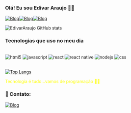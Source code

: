 ### Olá! Eu sou Edivar Araujo 👩‍💻 
[![Blog](https://img.shields.io/badge/LinkedIn-0077B5?style=for-the-badge&logo=linkedin&logoColor=white)](https://www.linkedin.com/in/edivar-ara%C3%BAjo-56131a1b9/)[![Blog](https://img.shields.io/badge/Instagram-E4405F?style=for-the-badge&logo=instagram&logoColor=white)](https://www.instagram.com/edivar_araujo07/?hl=pt-br)[![Blog](https://img.shields.io/badge/Twitter-1DA1F2?style=for-the-badge&logo=twitter&logoColor=white)]( https://twitter.com/edivarmancheste?t=M8SrCp6E_E8aejgidU46Aw&s=08)

![EdivarAraujo GitHub stats](https://github-readme-stats.vercel.app/api?username=EdivarAraujo&show_icons=true&theme=onedark)

### Tecnologias que uso no meu dia

<div style="display:inline_block"><br/>
 <img align="center" alt="html5" src="https://img.shields.io/badge/HTML5-E34F26?style=for-the-badge&logo=html5&logoColor=white"/>
 <img align="center" alt="javascript" src="https://img.shields.io/badge/JavaScript-323330?style=for-the-badge&logo=javascript&logoColor=F7DF1E"/>
 <img align="center" alt="react" src="https://img.shields.io/badge/React-20232A?style=for-the-badge&logo=react&logoColor=61DAFB"/>
 <img align="center" alt="react native" src="https://img.shields.io/badge/React_Native-20232A?style=for-the-badge&logo=react&logoColor=61DAFB"/>
  <img align="center" alt="nodejs" src="https://img.shields.io/badge/Node.js-43853D?style=for-the-badge&logo=node.js&logoColor=white"/>
  <img align="center" alt="css" src="https://img.shields.io/badge/CSS-239120?&style=for-the-badge&logo=css3&logoColor=white"/>
  
</div><br/>

[![Top Langs](https://github-readme-stats.vercel.app/api/top-langs/?username=EdivarAraujo)](https://github.com/EdivarAraujo/github-readme-stats)

<font color="#ff0">Tecnologia é tudo...vamos de programação 👨‍💻</font>

### 📱 Contato:
[![Blog](https://img.shields.io/badge/Gmail-D14836?style=for-the-badge&logo=gmail&logoColor=white)](https://edivar23araujo@gmail.com)

